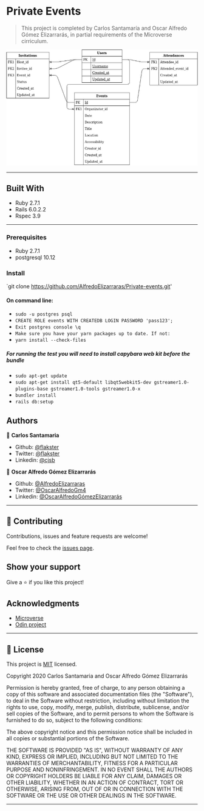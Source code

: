 # Private Events

> This project is completed by Carlos Santamaría and Oscar Alfredo Gómez Elizarrarás, in partial requirements of the Microverse cirriculum.

![Screenshot - 1920 x 1080 ](/assets/private-events-diagram.jpg?raw=true "App diagram")

---

## Built With

- Ruby 2.7.1
- Rails 6.0.2.2
- Rspec 3.9
---

### Prerequisites

- Ruby 2.7.1
- postgresql 10.12


### Install

`git clone https://github.com/AlfredoElizarraras/Private-events.git'

#### On command line:
- `sudo -u postgres psql`
- `CREATE ROLE events WITH CREATEDB LOGIN PASSWORD 'pass123';`
- `Exit postgres console \q`
- `Make sure you have your yarn packages up to date. If not:`
- `yarn install --check-files`
##### For running the test you will need to install capybara web kit before the bundle
- `sudo apt-get update`
- `sudo apt-get install qt5-default libqt5webkit5-dev gstreamer1.0-plugins-base gstreamer1.0-tools gstreamer1.0-x`
- `bundler install`
- `rails db:setup`

## Authors

👤 **Carlos Santamaria**

- Github: [@flakster](https://github.com/flakster)
- Twitter: [@flakster](https://twitter.com/flakster)
- Linkedin: [@cjsb](https://www.linkedin.com/in/cjsb)

👤 **Oscar Alfredo Gómez Elizarrarás**

- Github: [@AlfredoElizarraras](https://github.com/AlfredoElizarraras)
- Twitter: [@OscarAlfredoGm4](https://twitter.com/OscarAlfredoGm4)
- Linkedin: [@OscarAlfredoGómezElizarrarás](https://mx.linkedin.com/in/oscar-alfredo-gomez-elizarraras)

---

## 🤝 Contributing

Contributions, issues and feature requests are welcome!

Feel free to check the [issues page](https://github.com/AlfredoElizarraras/Private-events/issues).

## Show your support

Give a ⭐️ if you like this project!

## Acknowledgments

- [Microverse](https://microverse.org)
- [Odin project](https://www.theodinproject.com/)

---

## 📝 License

This project is [MIT](https://github.com/AlfredoElizarraras/Private-events/blob/master/LICENSE) licensed.

Copyright 2020 Carlos Santamaria and Oscar Alfredo Gómez Elizarrarás

Permission is hereby granted, free of charge, to any person obtaining a copy of this software and associated documentation files (the "Software"), to deal in the Software without restriction, including without limitation the rights to use, copy, modify, merge, publish, distribute, sublicense, and/or sell copies of the Software, and to permit persons to whom the Software is furnished to do so, subject to the following conditions:

The above copyright notice and this permission notice shall be included in all copies or substantial portions of the Software.

THE SOFTWARE IS PROVIDED "AS IS", WITHOUT WARRANTY OF ANY KIND, EXPRESS OR IMPLIED, INCLUDING BUT NOT LIMITED TO THE WARRANTIES OF MERCHANTABILITY, FITNESS FOR A PARTICULAR PURPOSE AND NONINFRINGEMENT. IN NO EVENT SHALL THE AUTHORS OR COPYRIGHT HOLDERS BE LIABLE FOR ANY CLAIM, DAMAGES OR OTHER LIABILITY, WHETHER IN AN ACTION OF CONTRACT, TORT OR OTHERWISE, ARISING FROM, OUT OF OR IN CONNECTION WITH THE SOFTWARE OR THE USE OR OTHER DEALINGS IN THE SOFTWARE.

---
